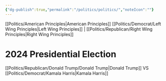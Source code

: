 ```yaml
---
{"dg-publish":true,"permalink":"/politics/politics/","noteIcon":""}
---
```



[[Politics/American Principles\|American Principles]] [[Politics/Democrat/Left Wing Principles\|Left Wing Principles]] | [[Politics/Republican/Right Wing Principles\|Right Wing Principles]]

# 2024 Presidential Election
[[Politics/Republican/Donald Trump/Donald Trump\|Donald Trump]] VS [[Politics/Democrat/Kamala Harris\|Kamala Harris]]
